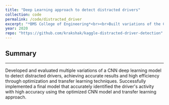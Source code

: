 ```yaml
---
title: "Deep Learning approach to detect distracted drivers"
collection: code
permalink: /code/distracted_driver
excerpt: "*BMS College of Engineering*<br><br>Built variations of the CNN model to ascertain the detection distracted drivers.<br><b>Skills</b>: Python data manipulation - Numpy, Pandas, Deep Learning - CNN (Classification and Detection)."
year: 2020
repo: "https://github.com/krakshak/kaggle-distracted-driver-detection"
---
```


## Summary
---

Developed and evaluated multiple variations of a CNN deep learning model to detect distracted drivers, achieving accurate results and high efficiency through optimization and transfer learning techniques. Successfully implemented a final model that accurately identified the driver's activity with high accuracy using the optimized CNN model and transfer learning approach.